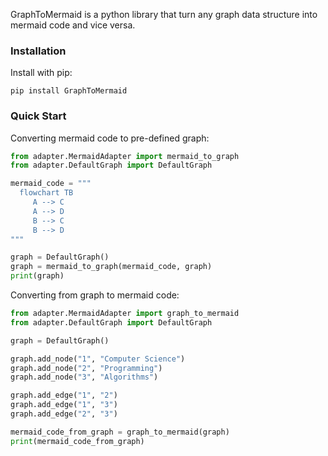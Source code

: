 GraphToMermaid is a python library that turn any graph data structure into mermaid code and vice versa.

### Installation
Install with pip:

```
pip install GraphToMermaid
```

### Quick Start
Converting mermaid code to pre-defined graph:
```python
from adapter.MermaidAdapter import mermaid_to_graph
from adapter.DefaultGraph import DefaultGraph

mermaid_code = """
  flowchart TB
     A --> C
     A --> D
     B --> C
     B --> D
"""

graph = DefaultGraph()
graph = mermaid_to_graph(mermaid_code, graph)
print(graph)
```

Converting from graph to mermaid code:
```python
from adapter.MermaidAdapter import graph_to_mermaid
from adapter.DefaultGraph import DefaultGraph

graph = DefaultGraph()

graph.add_node("1", "Computer Science")
graph.add_node("2", "Programming")
graph.add_node("3", "Algorithms")

graph.add_edge("1", "2")
graph.add_edge("1", "3")
graph.add_edge("2", "3")

mermaid_code_from_graph = graph_to_mermaid(graph)
print(mermaid_code_from_graph)
```
